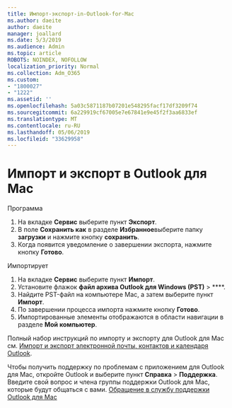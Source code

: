```yaml
---
title: Импорт-экспорт-in-Outlook-for-Mac
ms.author: daeite
author: daeite
manager: joallard
ms.date: 5/3/2019
ms.audience: Admin
ms.topic: article
ROBOTS: NOINDEX, NOFOLLOW
localization_priority: Normal
ms.collection: Adm_O365
ms.custom:
- "1800027"
- "1222"
ms.assetid: ''
ms.openlocfilehash: 5a03c5871187b07201e548295facf17df3209f74
ms.sourcegitcommit: 6a229919cf67005e7e67841e9e45f2f3aa6833ef
ms.translationtype: MT
ms.contentlocale: ru-RU
ms.lasthandoff: 05/06/2019
ms.locfileid: "33629958"
---
```

# <a name="importexport-in-outlook-for-mac"></a>Импорт и экспорт в Outlook для Mac 

Программа
1. На вкладке **Сервис** выберите пункт **Экспорт**.
2. В поле **Сохранить как** в разделе **Избранное**выберите папку **загрузки** и нажмите кнопку **сохранить**.
3. Когда появится уведомление о завершении экспорта, нажмите кнопку **Готово**.

Импортирует
1. На вкладке **Сервис** выберите пункт **Импорт**.
2. Установите флажок **файл архива Outlook для Windows (PST)** > ****.
3. Найдите PST-файл на компьютере Mac, а затем выберите пункт **Импорт**.
4. По завершении процесса импорта нажмите кнопку **Готово**.
5. Импортированные элементы отображаются в области навигации в разделе **Мой компьютер**.

Полный набор инструкций по импорту и экспорту для Outlook для Mac см. [Импорт и экспорт электронной почты, контактов и календаря Outlook](https://support.office.com/article/92577192-3881-4502-b79d-c3bbada6c8ef#ID0EAACAAA=Mac). 

Чтобы получить поддержку по проблемам с приложением для Outlook для Mac, откройте Outlook и выберите пункт **Справка** > **Поддержка**. Введите свой вопрос и члена группы поддержки Outlook для Mac, которые будут общаться с вами. [Обращение в службу поддержки Outlook для Mac](https://go.microsoft.com/fwlink/?linkid=2002400&clcid=0x409)